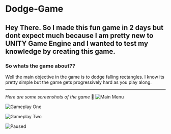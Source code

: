 # Dodge-Game
**Hey There. So I made this fun game in 2 days but dont expect much because I am pretty new to UNITY Game Engine and I wanted to test my knowledge by creating this game.**
---
### So whats the game about??
Well the main objective in the game is to dodge falling rectangles. I know its pretty simple but the game gets progressively hard as you play along. 

---
*Here are some screenshots of the game* :arrow_down_small:
![Main Menu](https://i.imgur.com/CmTnSge.png)

![Gameplay One](https://i.imgur.com/6q5fxR4.png)

![Gameplay Two](https://i.imgur.com/V9riNKo.png)

![Paused](https://i.imgur.com/BYunDEL.png)


